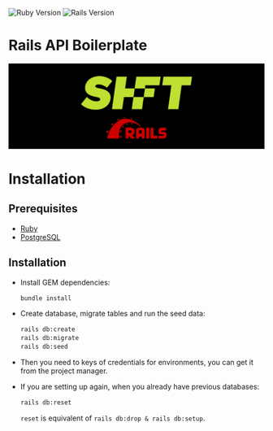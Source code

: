 ![Ruby Version](https://img.shields.io/badge/ruby_version-3.1.0-blue.svg)
![Rails Version](https://img.shields.io/badge/rails_version-7.0.2-c52f24.svg)

# Rails API Boilerplate

![cover](docs/cover.jpeg)

# Installation
## Prerequisites
- [Ruby](https://rvm.io/)
- [PostgreSQL](https://www.postgresql.org/)

## Installation
- Install GEM dependencies:
  ```bash
  bundle install
  ```

- Create database, migrate tables and run the seed data:
  ```bash
  rails db:create
  rails db:migrate
  rails db:seed
  ```

- Then you need to keys of credentials for environments, you can get it from the project manager.

- If you are setting up again, when you already have previous databases:
  ```bash
  rails db:reset
  ```
  `reset` is equivalent of `rails db:drop & rails db:setup`.
